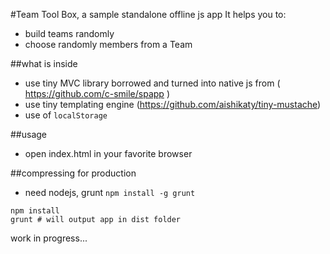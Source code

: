 #Team Tool Box, a sample standalone offline js app
It helps you to:
 - build teams randomly
 - choose randomly members from a Team


##what is inside
 - use tiny MVC library borrowed and turned into native js from ( https://github.com/c-smile/spapp )
 - use tiny templating engine (https://github.com/aishikaty/tiny-mustache)
 - use of `localStorage`

##usage
 - open index.html in your favorite browser

##compressing for production
  - need nodejs, grunt `npm install -g grunt`
```
npm install
grunt # will output app in dist folder
```

 work in progress...
